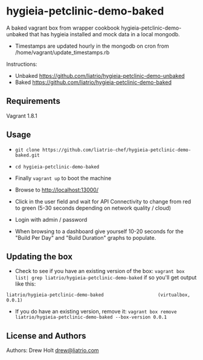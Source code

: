 hygieia-petclinic-demo-baked
========================
A baked vagrant box from wrapper cookbook hygieia-petclinic-demo-unbaked that has hygieia installed and mock data in a local mongodb.

* Timestamps are updated hourly in the mongodb on cron from /home/vagrant/update_timestamps.rb

Instructions:
* Unbaked https://github.com/liatrio/hygieia-petclinic-demo-unbaked
* Baked https://github.com/liatrio/hygieia-petclinic-demo-baked

Requirements
------------
Vagrant 1.8.1

Usage
-----

* `git clone https://github.com/liatrio-chef/hygieia-petclinic-demo-baked.git`

* `cd hygieia-petclinic-demo-baked`

* Finally `vagrant up` to boot the machine

* Browse to [http://localhost:13000/](http://localhost:13000/)
* Click in the user field and wait for API Connectivity to change from red to green (5-30 seconds depending on network quality / cloud)
* Login with admin / password
* When browsing to a dashboard give yourself 10-20 seconds for the "Build Per Day" and "Build Duration" graphs to populate.

Updating the box
------------------
* Check to see if you have an existing version of the box: `vagrant box list| grep liatrio/hygieia-petclinic-demo-baked` if so you'll get output like this:
```
liatrio/hygieia-petclinic-demo-baked                    (virtualbox, 0.0.1)
```

* If you do have an existing version, remove it: `vagrant box remove liatrio/hygieia-petclinic-demo-baked --box-version 0.0.1`

License and Authors
-------------------
Authors: Drew Holt <drew@liatrio.com>
